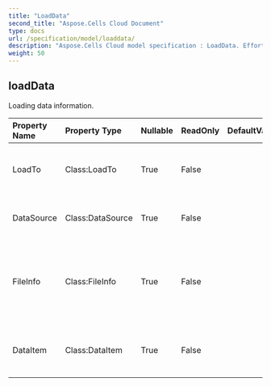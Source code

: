 ```yaml
---
title: "LoadData"
second_title: "Aspose.Cells Cloud Document"
type: docs
url: /specification/model/loaddata/
description: "Aspose.Cells Cloud model specification : LoadData. Effortlessly handle Excel and other spreadsheet documents with features like opening, generating, editing, splitting, merging, comparing, and converting."
weight: 50
---
```


## **loadData**

Loading data information. 

| Property Name | Property Type | Nullable |  ReadOnly | DefaultValue | Description | 
| :- | :- | :- |:- |  :- | :- |
| LoadTo | Class:LoadTo | True |  False |  | Indicates begin position for loading data.  |  
| DataSource | Class:DataSource | True |  False |  | Indicates the source of the mount data. |  
| FileInfo | Class:FileInfo | True |  False |  | When data souce is request files, FileInfo store the contents of the file. |  
| DataItem | Class:DataItem | True |  False |  | The specific data object type and name. |  

